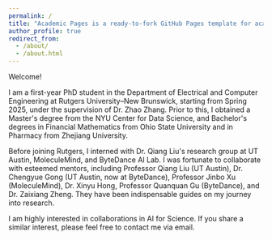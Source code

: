 ```yaml
---
permalink: /
title: "Academic Pages is a ready-to-fork GitHub Pages template for academic personal websites"
author_profile: true
redirect_from: 
  - /about/
  - /about.html
---
```


Welcome!

I am a first-year PhD student in the Department of Electrical and Computer Engineering at Rutgers University–New Brunswick, starting from Spring 2025, under the supervision of Dr. Zhao Zhang. Prior to this, I obtained a Master's degree from the NYU Center for Data Science, and Bachelor's degrees in Financial Mathematics from Ohio State University and in Pharmacy from Zhejiang University.

Before joining Rutgers, I interned with Dr. Qiang Liu's research group at UT Austin, MoleculeMind, and ByteDance AI Lab. I was fortunate to collaborate with esteemed mentors, including Professor Qiang Liu (UT Austin), Dr. Chengyue Gong (UT Austin, now at ByteDance), Professor Jinbo Xu (MoleculeMind), Dr. Xinyu Hong, Professor Quanquan Gu (ByteDance), and Dr. Zaixiang Zheng. They have been indispensable guides on my journey into research.

I am highly interested in collaborations in AI for Science. If you share a similar interest, please feel free to contact me via email.
